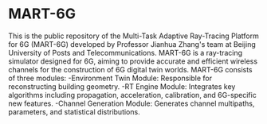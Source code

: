 # MART-6G
This is the public repository of the Multi-Task Adaptive Ray-Tracing Platform for 6G (MART-6G) developed by Professor Jianhua Zhang's team at Beijing University of Posts and Telecommunications. MART-6G is a ray-tracing simulator designed for 6G, aiming to provide accurate and efficient wireless channels for the construction of 6G digital twin worlds. MART-6G consists of three modules: 
-Environment Twin Module: Responsible for reconstructing building geometry.
-RT Engine Module: Integrates key algorithms including propagation, acceleration, calibration, and 6G-specific new features.
-Channel Generation Module: Generates channel multipaths, parameters, and statistical distributions.
